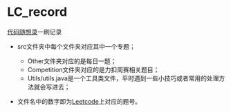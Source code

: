 # LC_record
[代码随想录](https://programmercarl.com/)一刷记录
-   src文件夹中每个文件夹对应其中一个专题；
    -   Other文件夹对应的是每日一题；
    -   Competition文件夹对应的是力扣周赛相关题目；
    -   Utils/utils.java是一个工具类文件，平时遇到一些小技巧或者常用的处理方法就会写进去；
    
-   文件名中的数字即为[Leetcode](https://leetcode.cn/)上对应的题号。

